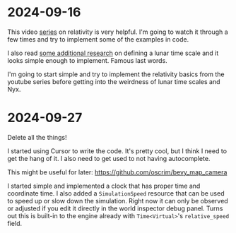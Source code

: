# 2024-09-16
This video
[series](https://www.youtube.com/playlist?list=PLu7cY2CPiRjVY-VaUZ69bXHZr5QslKbzo)
on relativity is very helpful. I'm going to watch it through a few times and try
to implement some of the examples in code.

I also read [some additional research](docs/research-papers/Meyers_1999_LunarTime.pdf)
on defining a lunar time scale and it looks simple enough to implement. Famous
last words.

I'm going to start simple and try to implement the relativity basics from the
youtube series before getting into the weirdness of lunar time scales and Nyx.

# 2024-09-27
Delete all the things!

I started using Cursor to write the code. It's pretty cool, but I think I need
to get the hang of it. I also need to get used to not having autocomplete. 

This might be useful for later: https://github.com/oscrim/bevy_map_camera

I started simple and implemented a clock that has proper time and coordinate
time. I also added a `SimulationSpeed` resource that can be used to speed up or
slow down the simulation. Right now it can only be observed or adjusted if you
edit it directly in the world inspector debug panel. Turns out this is built-in
to the engine already with `Time<Virtual>`'s `relative_speed` field.
